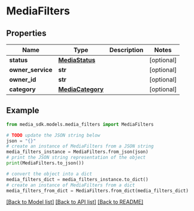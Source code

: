 # MediaFilters


## Properties

Name | Type | Description | Notes
------------ | ------------- | ------------- | -------------
**status** | [**MediaStatus**](MediaStatus.md) |  | [optional] 
**owner_service** | **str** |  | [optional] 
**owner_id** | **str** |  | [optional] 
**category** | [**MediaCategory**](MediaCategory.md) |  | [optional] 

## Example

```python
from media_sdk.models.media_filters import MediaFilters

# TODO update the JSON string below
json = "{}"
# create an instance of MediaFilters from a JSON string
media_filters_instance = MediaFilters.from_json(json)
# print the JSON string representation of the object
print(MediaFilters.to_json())

# convert the object into a dict
media_filters_dict = media_filters_instance.to_dict()
# create an instance of MediaFilters from a dict
media_filters_from_dict = MediaFilters.from_dict(media_filters_dict)
```
[[Back to Model list]](../README.md#documentation-for-models) [[Back to API list]](../README.md#documentation-for-api-endpoints) [[Back to README]](../README.md)


